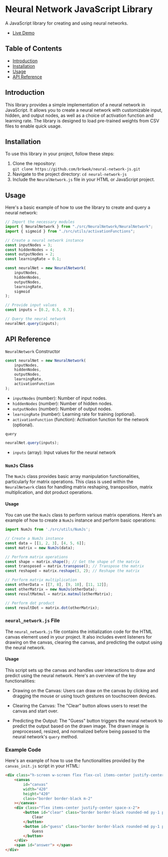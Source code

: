 # Neural Network JavaScript Library

A JavaScript library for creating and using neural networks.

- [Live Demo](https://brkwok.github.io/neural-network/)

## Table of Contents

- [Introduction](#introduction)
- [Installation](#installation)
- [Usage](#usage)
- [API Reference](#api-reference)

## Introduction

This library provides a simple implementation of a neural network in JavaScript. It allows you to create a neural network with customizable input, hidden, and output nodes, as well as a choice of activation function and learning rate. The library is designed to load pre-trained weights from CSV files to enable quick usage.

## Installation

To use this library in your project, follow these steps:

1. Clone the repository: <br>
   `git clone https://github.com/brkwok/neural-network-js.git`
2. Navigate to the project directory: `cd neural-network-js`
3. Include the `NeuralNetwork.js` file in your HTML or JavaScript project.

## Usage

Here's a basic example of how to use the library to create and query a neural network:

```javascript
// Import the necessary modules
import { NeuralNetwork } from "./src/NeuralNetwork/NeuralNetwork";
import { sigmoid } from "./src/utils/activationFunctions";

// Create a neural network instance
const inputNodes = 3;
const hiddenNodes = 4;
const outputNodes = 2;
const learningRate = 0.1;

const neuralNet = new NeuralNetwork(
	inputNodes,
	hiddenNodes,
	outputNodes,
	learningRate,
	sigmoid
);

// Provide input values
const inputs = [0.2, 0.5, 0.7];

// Query the neural network
neuralNet.query(inputs);
```

## API Reference

`NeuralNetwork` Constructor

```javascript
const neuralNet = new NeuralNetwork(
	inputNodes,
	hiddenNodes,
	outputNodes,
	learningRate,
	activationFunction
);
```

- `inputNodes` (number): Number of input nodes.
- `hiddenNodes` (number): Number of hidden nodes.
- `outputNodes` (number): Number of output nodes.
- `learningRate` (number): Learning rate for training (optional).
- `activationFunction` (function): Activation function for the network (optional).

`query`

```javascript
neuralNet.query(inputs);
```

- `inputs` (array): Input values for the neural network

### `NumJs` Class

The `NumJs` class provides basic array manipulation functionalities, particularly for matrix operations. This class is used within the `NeuralNetwork` class for handling matrix reshaping, transposition, matrix multiplication, and dot product operations.

#### Usage

You can use the `NumJs` class to perform various matrix operations. Here's an example of how to create a `NumJs` instance and perform basic operations:

```javascript
import NumJs from './src/utils/NumJs';

// Create a NumJs instance
const data = [[1, 2, 3], [4, 5, 6]];
const matrix = new NumJs(data);

// Perform matrix operations
const shape = matrix.shape(); // Get the shape of the matrix
const transposed = matrix.transpose(); // Transpose the matrix
const reshaped = matrix.reshape(3, 2); // Reshape the matrix

// Perform matrix multiplication
const otherData = [[7, 8], [9, 10], [11, 12]];
const otherMatrix = new NumJs(otherData);
const resultMatmul = matrix.matmul(otherMatrix);

// Perform dot product
const resultDot = matrix.dot(otherMatrix);
```

### `neural_network.js` File

The `neural_network.js` file contains the initialization code for the HTML canvas element used in your project. It also includes event listeners for drawing on the canvas, clearing the canvas, and predicting the output using the neural network.

#### Usage

This script sets up the canvas and handles user interactions to draw and predict using the neural network. Here's an overview of the key functionalities:

- Drawing on the Canvas: Users can draw on the canvas by clicking and dragging the mouse or using touch gestures on touchscreen devices.

- Clearing the Canvas: The "Clear" button allows users to reset the canvas and start over.

- Predicting the Output: The "Guess" button triggers the neural network to predict the output based on the drawn image. The drawn image is preprocessed, resized, and normalized before being passed to the neural network's `query` method.

### Example Code

Here's an example of how to use the functionalities provided by the `canvas_init.js` script in your HTML:

```html
<div class="h-screen w-screen flex flex-col items-center justify-center">
	<canvas
		id="canvas"
		width="420"
		height="420"
		class="border border-black m-2"
	></canvas>
	<div class="flex items-center justify-center space-x-2">
		<button id="clear" class="border border-black rounded-md py-1 px-2 text-md">
			Clear
		</button>
		<button id="guess" class="border border-black rounded-md py-1 px-2 text-md">
			Guess
		</button>
	</div>
	<span id="answer"> </span>
</div>
```
